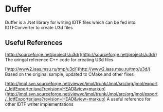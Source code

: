 # Duffer #
Duffer is a .Net library for writing IDTF files which can be fed into IDTFConverter to create U3d files

## Useful References ##

[http://sourceforge.net/projects/u3d/](http://sourceforge.net/projects/u3d/)
The oringal reference C++ code for creating U3d files

[http://www2.iaas.msu.ru/tmp/u3d/](http://www2.iaas.msu.ru/tmp/u3d/)
Based on the original sample, updated to CMake and other fixes


[http://jmol.svn.sourceforge.net/viewvc/jmol/trunk/Jmol/src/org/jmol/export/_IdtfExporter.java?revision=HEAD&view=markup](http://jmol.svn.sourceforge.net/viewvc/jmol/trunk/Jmol/src/org/jmol/export/_IdtfExporter.java?revision=HEAD&view=markup)
A useful reference for other IDTF writer implementations





